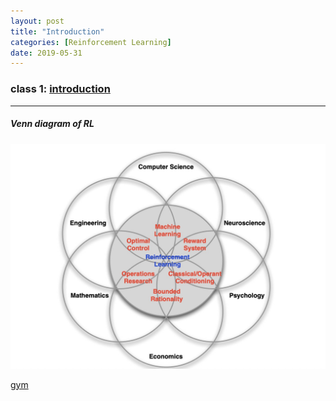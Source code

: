 ```yaml
---
layout: post
title: "Introduction"
categories: [Reinforcement Learning]
date: 2019-05-31
---
```


### class 1: [introduction](http://www0.cs.ucl.ac.uk/staff/D.Silver/web/Teaching_files/intro_RL.pdf)

---

<h5>Venn diagram of RL</h5>

![VenndiagramRL](/assets/20190531094911.jpg)

[gym](https://gym.openai.com/)
